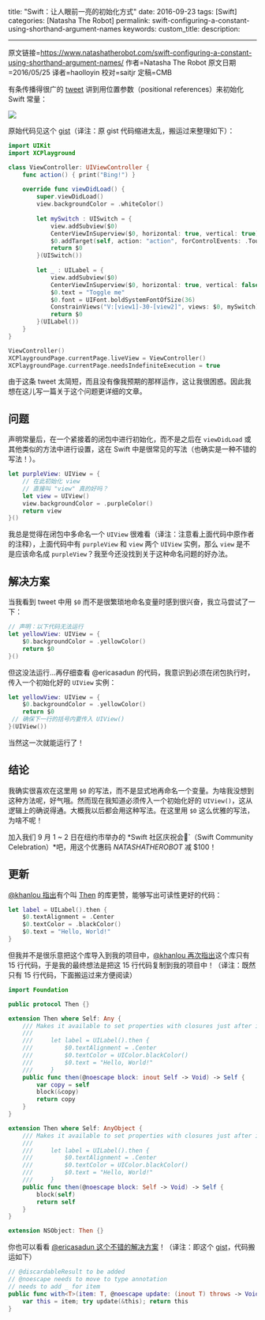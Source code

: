 title: "Swift：让人眼前一亮的初始化方式"
date: 2016-09-23
tags: [Swift]
categories: [Natasha The Robot]
permalink: swift-configuring-a-constant-using-shorthand-argument-names
keywords: 
custom_title: 
description: 

---
原文链接=https://www.natashatherobot.com/swift-configuring-a-constant-using-shorthand-argument-names/
作者=Natasha The Robot
原文日期=2016/05/25
译者=haolloyin
校对=saitjr
定稿=CMB

<!--此处开始正文-->

有条传播得很广的 [tweet](https://twitter.com/nick_skmbo/status/735109452827877377) 讲到用位置参数（positional references）来初始化 Swift 常量：

![](https://img1.doubanio.com/view/photo/large/public/p2367204967.jpg)

原始代码见这个 [gist](https://gist.github.com/erica/4fa60524d9b71bfa9819)（译注：原 gist 代码缩进太乱，搬运过来整理如下）：

```swift
import UIKit
import XCPlayground

class ViewController: UIViewController {
    func action() { print("Bing!") }
    
    override func viewDidLoad() {
        super.viewDidLoad()
        view.backgroundColor = .whiteColor()
        
        let mySwitch : UISwitch = {
            view.addSubview($0)
            CenterViewInSuperview($0, horizontal: true, vertical: true)
            $0.addTarget(self, action: "action", forControlEvents: .TouchUpInside)
            return $0
        }(UISwitch())
        
        let _ : UILabel = {
            view.addSubview($0)
            CenterViewInSuperview($0, horizontal: true, vertical: false)
            $0.text = "Toggle me"
            $0.font = UIFont.boldSystemFontOfSize(36)
            ConstrainViews("V:[view1]-30-[view2]", views: $0, mySwitch)
            return $0
        }(UILabel())
    }
}

ViewController()
XCPlaygroundPage.currentPage.liveView = ViewController()
XCPlaygroundPage.currentPage.needsIndefiniteExecution = true
```

由于这条 tweet 太简短，而且没有像我预期的那样运作，这让我很困惑。因此我想在这儿写一篇关于这个问题更详细的文章。

<!--more-->

## 问题

声明常量后，在一个紧接着的闭包中进行初始化，而不是之后在 `viewDidLoad` 或其他类似的方法中进行设置，这在 Swift 中是很常见的写法（也确实是一种不错的写法！）。

```swift
let purpleView: UIView = {
    // 在此初始化 view
    // 直接叫 "view" 真的好吗？
    let view = UIView()
    view.backgroundColor = .purpleColor()
    return view
}()
```

我总是觉得在闭包中多命名一个 `UIView` 很难看（译注：注意看上面代码中原作者的注释），上面代码中有 `purpleView` 和 `view` 两个 `UIView` 实例，那么 `view` 是不是应该命名成 `purpleView`？我至今还没找到关于这种命名问题的好办法。

## 解决方案

当我看到 tweet 中用 `$0` 而不是很繁琐地命名变量时感到很兴奋，我立马尝试了一下：

```swift
// 声明：以下代码无法运行
let yellowView: UIView = {
    $0.backgroundColor = .yellowColor()
    return $0
}()
```

但这没法运行...再仔细查看 @ericasadun 的代码，我意识到必须在闭包执行时，传入一个初始化好的 `UIView` 实例：

```swift
let yellowView: UIView = {
    $0.backgroundColor = .yellowColor()
    return $0
 // 确保下一行的括号内要传入 UIView()
}(UIView())
```

当然这一次就能运行了！

## 结论

我确实很喜欢在这里用 `$0` 的写法，而不是显式地再命名一个变量。为啥我没想到这种方法呢，好气哦。然而现在我知道必须传入一个初始化好的 `UIView()`，这从逻辑上的确说得通。大概我以后都会用这种写法。在这里用 `$0` 这么优雅的写法，为啥不呢！

加入我们 9 月 1 ~ 2 日在纽约市举办的 *Swift 社区庆祝会🎉`（Swift Community Celebration）*吧，用这个优惠码 *NATASHATHEROBOT* 减 $100！

## 更新

[@khanlou 指出](https://twitter.com/khanlou/status/735500301487198210)有个叫 [Then](https://github.com/devxoul/Then) 的库更赞，能够写出可读性更好的代码：

```swift
let label = UILabel().then {
    $0.textAlignment = .Center
    $0.textColor = .blackColor()
    $0.text = "Hello, World!"
}
```

但我并不是很乐意把这个库导入到我的项目中，[@khanlou 再次指出](https://twitter.com/khanlou/status/735508166746775552)这个库只有 15 行代码，于是我的最终想法是把这 15 行代码复制到我的项目中！（译注：既然只有 15 行代码，下面搬运过来方便阅读）

```swift
import Foundation

public protocol Then {}

extension Then where Self: Any {
    /// Makes it available to set properties with closures just after initializing.
    ///
    ///     let label = UILabel().then {
    ///         $0.textAlignment = .Center
    ///         $0.textColor = UIColor.blackColor()
    ///         $0.text = "Hello, World!"
    ///     }
    public func then(@noescape block: inout Self -> Void) -> Self {
        var copy = self
        block(&copy)
        return copy
    }
}

extension Then where Self: AnyObject {
    /// Makes it available to set properties with closures just after initializing.
    ///
    ///     let label = UILabel().then {
    ///         $0.textAlignment = .Center
    ///         $0.textColor = UIColor.blackColor()
    ///         $0.text = "Hello, World!"
    ///     }
    public func then(@noescape block: Self -> Void) -> Self {
        block(self)
        return self
    }
}

extension NSObject: Then {}
```

你也可以看看 [@ericasadun 这个不错的解决方案](https://twitter.com/ericasadun/status/735520147549487104)！（译注：即这个 [gist](https://gist.github.com/erica/72be2ffe76a569376469c2f2110aee9c)，代码搬运如下）

```swift
// @discardableResult to be added
// @noescape needs to move to type annotation
// needs to add _ for item
public func with<T>(item: T, @noescape update: (inout T) throws -> Void) rethrows -> T {
    var this = item; try update(&this); return this
}
```
